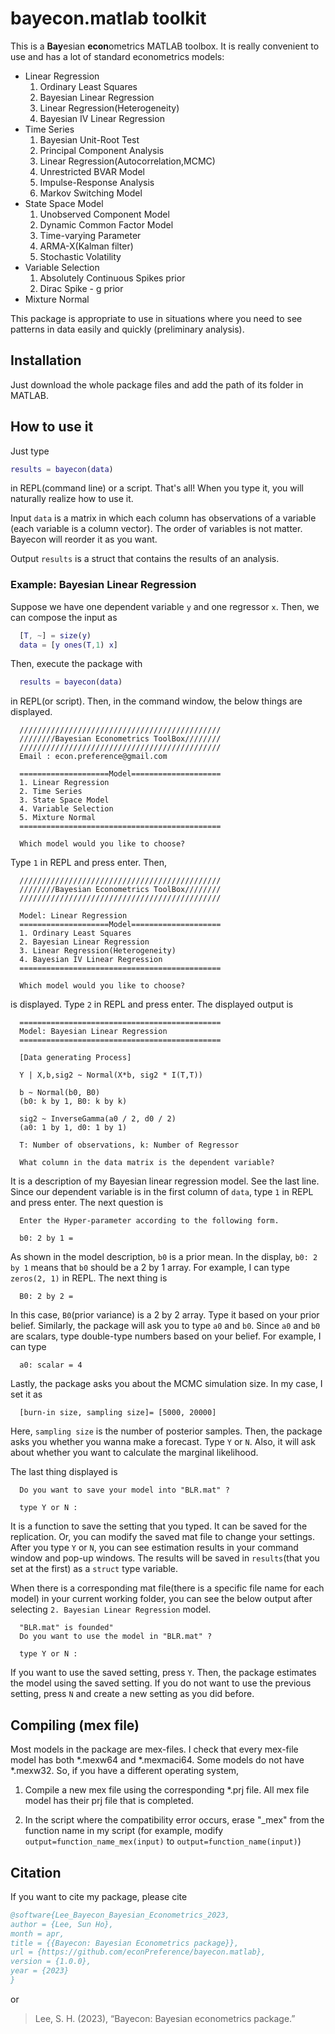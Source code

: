 # bayecon.matlab toolkit

This is a **Bay**esian **econ**ometrics MATLAB toolbox. It is really convenient to use and has a lot of standard econometrics models:

- Linear Regression
  1. Ordinary Least Squares
  2. Bayesian Linear Regression
  3. Linear Regression(Heterogeneity)
  4. Bayesian IV Linear Regression
- Time Series
  1. Bayesian Unit-Root Test
  2. Principal Component Analysis
  3. Linear Regression(Autocorrelation,MCMC)
  4. Unrestricted BVAR Model
  5. Impulse-Response Analysis
  6. Markov Switching Model
- State Space Model
  1. Unobserved Component Model
  2. Dynamic Common Factor Model
  3. Time-varying Parameter
  4. ARMA-X(Kalman filter)
  5. Stochastic Volatility
- Variable Selection
  1. Absolutely Continuous Spikes prior
  2. Dirac Spike - g prior
- Mixture Normal

This package is appropriate to use in situations where you need to see patterns in data easily and quickly (preliminary analysis).

## Installation

Just download the whole package files and add the path of its folder in MATLAB.

## How to use it

Just type

```matlab
results = bayecon(data)
```

in REPL(command line) or a script. That's all! When you type it, you will naturally realize how to use it.

Input `data` is a matrix in which each column has observations of a variable (each variable is a column vector). The order of variables is not matter. Bayecon will reorder it as you want.

Output `results` is a struct that contains the results of an analysis.

### Example: Bayesian Linear Regression

Suppose we have one dependent variable `y` and one regressor `x`. Then, we can compose the input as

```matlab
  [T, ~] = size(y)
  data = [y ones(T,1) x]
```

Then, execute the package with

```matlab
  results = bayecon(data)
```

in REPL(or script). Then, in the command window, the below things are displayed.

```
  /////////////////////////////////////////////
  ////////Bayesian Econometrics ToolBox////////
  /////////////////////////////////////////////
  Email : econ.preference@gmail.com

  ====================Model====================
  1. Linear Regression
  2. Time Series
  3. State Space Model
  4. Variable Selection
  5. Mixture Normal
  =============================================

  Which model would you like to choose?
```

Type `1` in REPL and press enter. Then,

```
  /////////////////////////////////////////////
  ////////Bayesian Econometrics ToolBox////////
  /////////////////////////////////////////////

  Model: Linear Regression
  ====================Model====================
  1. Ordinary Least Squares
  2. Bayesian Linear Regression
  3. Linear Regression(Heterogeneity)
  4. Bayesian IV Linear Regression
  =============================================

  Which model would you like to choose?
```

is displayed. Type `2` in REPL and press enter. The displayed output is

```
  =============================================
  Model: Bayesian Linear Regression
  =============================================

  [Data generating Process]

  Y | X,b,sig2 ~ Normal(X*b, sig2 * I(T,T))

  b ~ Normal(b0, B0)
  (b0: k by 1, B0: k by k)

  sig2 ~ InverseGamma(a0 / 2, d0 / 2)
  (a0: 1 by 1, d0: 1 by 1)

  T: Number of observations, k: Number of Regressor

  What column in the data matrix is the dependent variable?
```

It is a description of my Bayesian linear regression model. See the last line. Since our dependent variable is in the first column of `data`, type `1` in REPL and press enter. The next question is

```
  Enter the Hyper-parameter according to the following form.

  b0: 2 by 1 =
```

As shown in the model description, `b0` is a prior mean. In the display, `b0: 2 by 1` means that `b0` should be a 2 by 1 array. For example, I can type `zeros(2, 1)` in REPL. The next thing is

```
  B0: 2 by 2 =
```

In this case, `B0`(prior variance) is a 2 by 2 array. Type it based on your prior belief. Similarly, the package will ask you to type `a0` and `b0`. Since `a0` and `b0` are scalars, type double-type numbers based on your belief. For example, I can type

```
  a0: scalar = 4
```

Lastly, the package asks you about the MCMC simulation size. In my case, I set it as

```
  [burn-in size, sampling size]= [5000, 20000]
```

Here, `sampling size` is the number of posterior samples. Then, the package asks you whether you wanna make a forecast. Type `Y` or `N`. Also, it will ask about whether you want to calculate the marginal likelihood.

The last thing displayed is

```
  Do you want to save your model into "BLR.mat" ?

  type Y or N :
```

It is a function to save the setting that you typed. It can be saved for the replication. Or, you can modify the saved mat file to change your settings. After you type `Y` or `N`, you can see estimation results in your command window and pop-up windows. The results will be saved in `results`(that you set at the first) as a `struct` type variable.

When there is a corresponding mat file(there is a specific file name for each model) in your current working folder, you can see the below output after selecting `2. Bayesian Linear Regression` model.

```
  "BLR.mat" is founded"
  Do you want to use the model in "BLR.mat" ?

  type Y or N :
```

If you want to use the saved setting, press `Y`. Then, the package estimates the model using the saved setting. If you do not want to use the previous setting, press `N` and create a new setting as you did before.

## Compiling (mex file)

Most models in the package are mex-files. I check that every mex-file model has both \*.mexw64 and \*.mexmaci64. Some models do not have \*.mexw32. So, if you have a different operating system,

1. Compile a new mex file using the corresponding \*.prj file. All mex file model has their prj file that is completed.

2. In the script where the compatibility error occurs, erase "\_mex" from the function name in my script (for example, modify `output=function_name_mex(input)` to `output=function_name(input)`)

## Citation

If you want to cite my package, please cite

```bibtex
@software{Lee_Bayecon_Bayesian_Econometrics_2023,
author = {Lee, Sun Ho},
month = apr,
title = {{Bayecon: Bayesian Econometrics package}},
url = {https://github.com/econPreference/bayecon.matlab},
version = {1.0.0},
year = {2023}
}
```

or

> Lee, S. H. (2023), “Bayecon: Bayesian econometrics package.”
